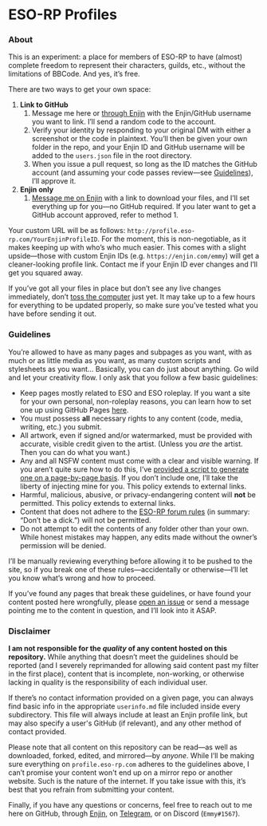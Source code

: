 # ESO-RP Profiles

### About

This is an experiment: a place for members of ESO-RP to have (almost) complete freedom to represent their characters, guilds, etc., without the limitations of BBCode. And yes, it&rsquo;s free.

There are two ways to get your own space:

1. **Link to GitHub**
   1. Message me here or [through Enjin][0] with the Enjin/GitHub username you want to link. I&rsquo;ll send a random code to the account.
   1. Verify your identity by responding to your original DM with either a screenshot or the code in plaintext. You&rsquo;ll then be given your own folder in the repo, and your Enjin ID and GitHub username will be added to the `users.json` file in the root directory.
   1. When you issue a pull request, so long as the ID matches the GitHub account (and assuming your code passes review&mdash;see [Guidelines](#guidelines)), I&rsquo;ll approve it.
1. **Enjin only**
   1. [Message me on Enjin][0] with a link to download your files, and I&rsquo;ll set everything up for you&mdash;no GitHub required. If you later want to get a GitHub account approved, refer to method 1.

Your custom URL will be as follows: `http://profile.eso-rp.com/YourEnjinProfileID`. For the moment, this is non-negotiable, as it makes keeping up with who&rsquo;s who much easier. This comes with a slight upside&mdash;those with custom Enjin IDs (e.g. `https://enjin.com/emmy`) will get a cleaner-looking profile link. Contact me if your Enjin ID ever changes and I&rsquo;ll get you squared away.

If you&rsquo;ve got all your files in place but don&rsquo;t see any live changes immediately, don&rsquo;t [toss the computer](https://media.giphy.com/media/kHU8W94VS329y/giphy.gif) just yet. It may take up to a few hours for everything to be updated properly, so make sure you&rsquo;ve tested what you have before sending it out.
 
### Guidelines

You&rsquo;re allowed to have as many pages and subpages as you want, with as much or as little media as you want, as many custom scripts and stylesheets as you want&hellip; Basically, you can do just about anything. Go wild and let your creativity flow. I only ask that you follow a few basic guidelines:

* Keep pages mostly related to ESO and ESO roleplay. If you want a site for your own personal, non-roleplay reasons, you can learn how to set one up using GitHub Pages [here](https://pages.github.com/).
* You must possess **all** necessary rights to any content (code, media, writing, etc.) you submit.
* All artwork, even if signed and/or watermarked, must be provided with accurate, visible credit given to the artist. (Unless you *are* the artist. Then you can do what you want.)
* Any and all NSFW content must come with a clear and visible warning. If you aren&rsquo;t quite sure how to do this, I&rsquo;ve [provided a script to generate one on a page-by-page basis](https://github.com/emmyemi/emmyemi.github.io/blob/master/nsfw.js). If you don&rsquo;t include one, I&rsquo;ll take the liberty of injecting mine for you. This policy extends to external links.
* Harmful, malicious, abusive, or privacy-endangering content will **not** be permitted. This policy extends to external links.
* Content that does not adhere to the [ESO-RP forum rules](http://eso-rp.com/forum/m/9324623/viewthread/27951247) (in summary: &ldquo;Don&rsquo;t be a dick.&rdquo;) will not be permitted.
* Do not attempt to edit the contents of any folder other than your own. While honest mistakes may happen, any edits made without the owner&rsquo;s permission will be denied.

I&rsquo;ll be manually reviewing everything before allowing it to be pushed to the site, so if you break one of these rules&mdash;accidentally or otherwise&mdash;I&rsquo;ll let you know what&rsquo;s wrong and how to proceed.

If you&rsquo;ve found any pages that break these guidelines, or have found your content posted here wrongfully, please [open an issue](https://github.com/emmyemi/profiles/issues/new) or send a message pointing me to the content in question, and I&rsquo;ll look into it ASAP.

### Disclaimer

**I am not responsible for the *quality* of any content hosted on this repository.** While anything that doesn&rsquo;t meet the guidelines should be reported (and I severely reprimanded for allowing said content past my filter in the first place), content that is incomplete, non-working, or otherwise lacking in quality is the responsibility of each individual user.

If there&rsquo;s no contact information provided on a given page, you can always find basic info in the appropriate `userinfo.md` file included inside every subdirectory. This file will always include at least an Enjin profile link, but may also specify a user's GitHub (if relevant), and any other method of contact provided.

Please note that all content on this repository can be read&mdash;as well as downloaded, forked, edited, and mirrored&mdash;by *anyone*. While I&rsquo;ll be making sure everything on `profile.eso-rp.com` adheres to the guidelines above, I can&rsquo;t promise your content won't end up on a mirror repo or another website. Such is the nature of the internet. If you take issue with this, it&rsquo;s best that you refrain from submitting your content.

Finally, if you have any questions or concerns, feel free to reach out to me here on GitHub, through [Enjin](http://eso-rp.com/profile/emmy), on [Telegram](https://t.me/emmyemi), or on Discord (`Emmy#1567`).

[0]: https://enjin.com/dashboard/messages/compose?type=user&id=11652181 "Compose an Enjin message"
